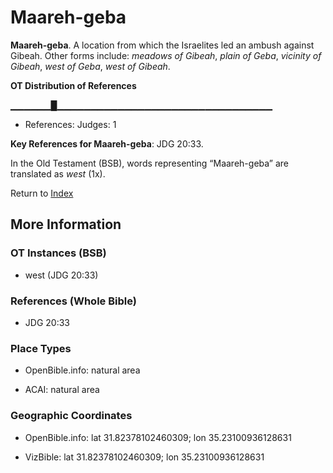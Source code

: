 # Maareh-geba
**Maareh-geba**. 
A location from which the Israelites led an ambush against Gibeah. 
Other forms include: 
*meadows of Gibeah*, *plain of Geba*, *vicinity of Gibeah*, *west of Geba*, *west of Gibeah*. 


**OT Distribution of References**

▁▁▁▁▁▁█▁▁▁▁▁▁▁▁▁▁▁▁▁▁▁▁▁▁▁▁▁▁▁▁▁▁▁▁▁▁▁▁
* References: Judges: 1



**Key References for Maareh-geba**: 
JDG 20:33. 


In the Old Testament (BSB), words representing “Maareh-geba” are translated as 
*west* (1x). 




Return to [Index](00-Index.md)

## More Information

### OT Instances (BSB)

* west (JDG 20:33)



### References (Whole Bible)

* JDG 20:33


### Place Types

* OpenBible.info: natural area

* ACAI: natural area



### Geographic Coordinates

* OpenBible.info: lat 31.82378102460309; lon 35.23100936128631

* VizBible: lat 31.82378102460309; lon 35.23100936128631





